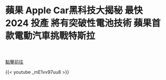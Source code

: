 # 蘋果 Apple Car黑科技大揭秘 最快 2024 投產 將有突破性電池技術 蘋果首款電動汽車挑戰特斯拉

<!--more-->
<!--32-->
<br><br/>
[點擊前往](https://www.youtube.com/watch?v=_mE1vv97uu8)

{{< youtube _mE1vv97uu8 >}}
